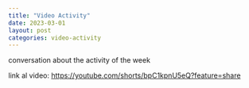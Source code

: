 ```yaml
---
title: "Video Activity"
date: 2023-03-01
layout: post
categories: video-activity
---
```



conversation about the activity of the week

link al video: https://youtube.com/shorts/bpC1kpnU5eQ?feature=share
